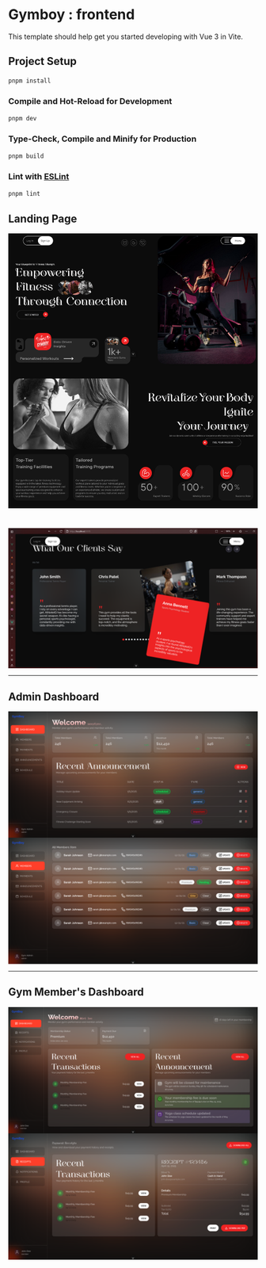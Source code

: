# Gymboy : frontend

This template should help get you started developing with Vue 3 in Vite.

## Project Setup

```bash
pnpm install
```

### Compile and Hot-Reload for Development

```sh
pnpm dev
```

### Type-Check, Compile and Minify for Production

```sh
pnpm build
```

### Lint with [ESLint](https://eslint.org/)

```sh
pnpm lint
```

## Landing Page

  <img src="../.github/img/dark-hero.png" alt="GYM Management System" align="center">

#

  <img src="../.github/img/testi.png" alt="GYM Management System" align="center">

---

## Admin Dashboard

  <img src="../.github/img/admin/admin-dashboard.png" alt="GYM Management System" align="center">

  <img src="../.github/img/admin/members.png" alt="GYM Management System" align="center">

---

## Gym Member's Dashboard

  <img src="../.github/img/members/dashboard.png" alt="GYM Management System" align="center">

  <img src="../.github/img/members/bill.png" alt="GYM Management System" align="center">
